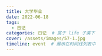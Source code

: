 ```yaml
---
title: 大学毕业
date: 2022-06-18
tags: 
  - 日记
categories: 日记  # 属于 life 子类下
cover: /assets/images/57-1.jpg
timeline: event  # 展示在时间线列表中
---
```

